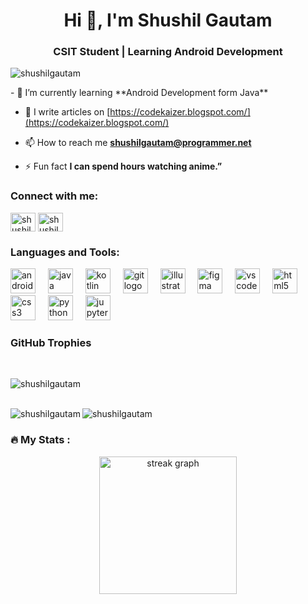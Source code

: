 <h1 align="center">Hi 👋, I'm Shushil Gautam</h1>
<h3 align="center">CSIT Student | Learning Android Development</h3>

<p align="left"> <img src="https://komarev.com/ghpvc/?username=shushilgautam&label=Profile%20views&color=0e75b6&style=flat" alt="shushilgautam"  /> </p>
<!-- <img src="https://github.com/shushilgautam/shushilgautam/assets/140318801/13f74b85-f7b9-4790-a489-5ed0000fbacb" align="right" height=400px width=400px margin-left=30px/> -->
- 🌱 I’m currently learning **Android Development form Java**

- 📝 I  write articles on [https://codekaizer.blogspot.com/](https://codekaizer.blogspot.com/)

- 📫 How to reach me **shushilgautam@programmer.net**

- ⚡ Fun fact **I can spend hours watching anime.”**

<h3 align="left">Connect with me:</h3>
<p align="left">
<a href="https://linkedin.com/in/shushilgautam" target="blank"><img align="center" src="https://raw.githubusercontent.com/rahuldkjain/github-profile-readme-generator/master/src/images/icons/Social/linked-in-alt.svg" alt="shushilgautam" height="30" width="40" /></a>
<a href="https://fb.com/shushilgautam2003" target="blank"><img align="center" src="https://raw.githubusercontent.com/rahuldkjain/github-profile-readme-generator/master/src/images/icons/Social/facebook.svg" alt="shushilgautam2003" height="30" width="40" /></a>
</p>

<h3 align="left">Languages and Tools:</h3>

<div align="left">
  <img src="https://cdn.jsdelivr.net/gh/devicons/devicon/icons/androidstudio/androidstudio-original.svg" height="40" alt="androidstudio logo"  />
  <img width="12" />
  <img src="https://cdn.jsdelivr.net/gh/devicons/devicon/icons/java/java-original.svg" height="40" alt="java logo"  />
  <img width="12" />
  <img src="https://cdn.jsdelivr.net/gh/devicons/devicon/icons/kotlin/kotlin-original.svg" height="40" alt="kotlin logo"  />
  <img width="12" />
  <img src="https://cdn.jsdelivr.net/gh/devicons/devicon/icons/git/git-original.svg" height="40" alt="git logo"  />
  <img width="12" />
  <img src="https://cdn.jsdelivr.net/gh/devicons/devicon/icons/illustrator/illustrator-plain.svg" height="40" alt="illustrator logo"  />
  <img width="12" />
  <img src="https://cdn.jsdelivr.net/gh/devicons/devicon/icons/figma/figma-original.svg" height="40" alt="figma logo"  />
  <img width="12" />
  <img src="https://cdn.jsdelivr.net/gh/devicons/devicon/icons/vscode/vscode-original.svg" height="40" alt="vscode logo"  />
  <img width="12" />
  <img src="https://cdn.jsdelivr.net/gh/devicons/devicon/icons/html5/html5-original.svg" height="40" alt="html5 logo"  />
  <img width="12" />
  <img src="https://cdn.jsdelivr.net/gh/devicons/devicon/icons/css3/css3-original.svg" height="40" alt="css3 logo"  />
  <img width="12" />
  <img src="https://cdn.jsdelivr.net/gh/devicons/devicon/icons/python/python-original.svg" height="40" alt="python logo"  />
  <img width="12" />
  <img src="https://cdn.jsdelivr.net/gh/devicons/devicon/icons/jupyter/jupyter-original.svg" height="40" alt="jupyter logo"  />
</div>
<h3>GitHub Trophies</h3> 
<br>
<p><img align="left" src="https://github-profile-trophy.vercel.app/?username=shushilgautam&theme=onedark&no-frame=true&no-bg=true&margin-w=4" alt="shushilgautam" /><br><br></p>
<p><img align="left" src="https://github-readme-stats.vercel.app/api/top-langs?username=shushilgautam&show_icons=true&locale=en&layout=compact&theme=onedark" alt="shushilgautam" /></p>
<p><img align="center" src="https://github-readme-stats.vercel.app/api?username=shushilgautam&show_icons=true&locale=en&theme=onedark" alt="shushilgautam" /></p>

<h3 align="left">🔥   My Stats :</h3>
<div align="center">
  <img src="https://streak-stats.demolab.com?user=shushilgautam&locale=en&mode=daily&theme=dark&hide_border=false&border_radius=5&order=3" height="220" alt="streak graph"  />
</div>
